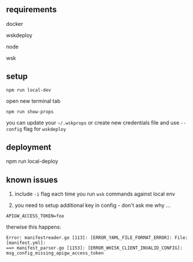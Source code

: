## requirements

docker

wskdeploy

node

wsk

## setup

```
npm run local-dev
```

open new terminal tab

```
npm run show-props
```

you can update your `~/.wskprops` or create new credentials file and use `--config` flag for `wskdeploy`

## deployment

npm run local-deploy

## known issues

1. include `-i` flag each time you run `wsk` commands against local env

2. you need to setup additional key in config - don't ask me why ...

```
APIGW_ACCESS_TOKEN=foo
```

therwise this happens:

```
Error: manifestreader.go [113]: [ERROR_YAML_FILE_FORMAT_ERROR]: File: [manifest.yml]: 
==> manifest_parser.go [1153]: [ERROR_WHISK_CLIENT_INVALID_CONFIG]: msg_config_missing_apigw_access_token
```
